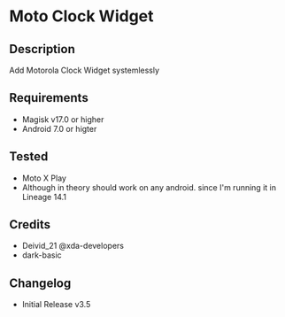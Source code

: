 # Moto Clock Widget

## Description
Add Motorola Clock Widget systemlessly

## Requirements
* Magisk v17.0 or higher
* Android 7.0 or higter

## Tested
* Moto X Play
* Although in theory should work on any android. since I'm running it in Lineage 14.1

## Credits
* Deivid_21 @xda-developers <br>
* dark-basic

## Changelog 
* Initial Release v3.5

   

